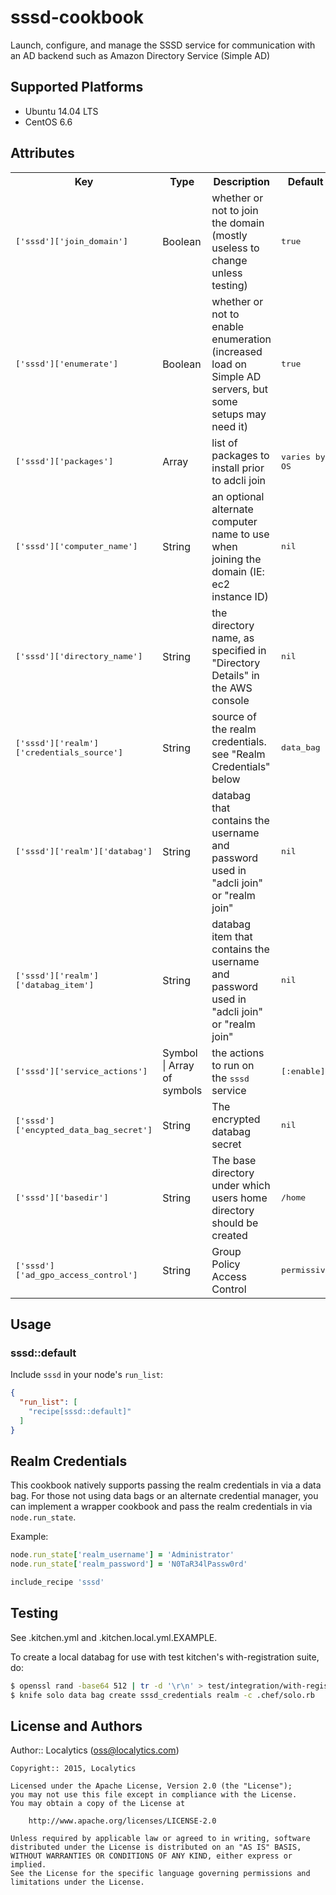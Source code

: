 # sssd-cookbook

Launch, configure, and manage the SSSD service for communication with an AD backend such as Amazon Directory Service (Simple AD)

## Supported Platforms

- Ubuntu 14.04 LTS
- CentOS 6.6

## Attributes

<table>
  <tr>
    <th>Key</th>
    <th>Type</th>
    <th>Description</th>
    <th>Default</th>
  </tr>
  <tr>
    <td><tt>['sssd']['join_domain']</tt></td>
    <td>Boolean</td>
    <td>whether or not to join the domain (mostly useless to change unless testing)</td>
    <td><tt>true</tt></td>
  </tr>
  <tr>
    <td><tt>['sssd']['enumerate']</tt></td>
    <td>Boolean</td>
    <td>whether or not to enable enumeration (increased load on Simple AD servers, but some setups may need it)</td>
    <td><tt>true</tt></td>
  </tr>
  <tr>
    <td><tt>['sssd']['packages']</tt></td>
    <td>Array</td>
    <td>list of packages to install prior to adcli join</td>
    <td><tt>varies by OS</tt></td>
  </tr>
  <tr>
    <td><tt>['sssd']['computer_name']</tt></td>
    <td>String</td>
    <td>an optional alternate computer name to use when joining the domain (IE: ec2 instance ID)</td>
    <td><tt>nil</tt></td>
  </tr>
  <tr>
    <td><tt>['sssd']['directory_name']</tt></td>
    <td>String</td>
    <td>the directory name, as specified in "Directory Details" in the AWS console</td>
    <td><tt>nil</tt></td>
  </tr>
  <tr>
    <td><tt>['sssd']['realm']['credentials_source']</tt></td>
    <td>String</td>
    <td>source of the realm credentials. see "Realm Credentials" below</td>
    <td><tt>data_bag</tt></td>
  </tr>
  <tr>
    <td><tt>['sssd']['realm']['databag']</tt></td>
    <td>String</td>
    <td>databag that contains the username and password used in "adcli join" or "realm join"</td>
    <td><tt>nil</tt></td>
  </tr>
  <tr>
    <td><tt>['sssd']['realm']['databag_item']</tt></td>
    <td>String</td>
    <td>databag item that contains the username and password used in "adcli join" or "realm join"</td>
    <td><tt>nil</tt></td>
  </tr>
  <tr>
    <td><tt>['sssd']['service_actions']</tt></td>
    <td>Symbol | Array of symbols</td>
    <td>the actions to run on the <tt>sssd</tt> service</td>
    <td><tt>[:enable]</tt></td>
  </tr>
    <tr>
    <td><tt>['sssd']['encypted_data_bag_secret']</tt></td>
    <td>String</td>
    <td>The encrypted databag secret</td>
    <td><tt>nil</tt></td>
  </tr>
   </tr>
    <tr>
    <td><tt>['sssd']['basedir']</tt></td>
    <td>String</td>
    <td>The base directory under which users home directory should be created</td>
    <td><tt>/home</tt></td>
  </tr>
  </tr>
    <tr>
    <td><tt>['sssd']['ad_gpo_access_control']</tt></td>
    <td>String</td>
    <td>Group Policy Access Control</td>
    <td><tt>permissive</tt></td>
  </tr>

</table>

## Usage

### sssd::default

Include `sssd` in your node's `run_list`:

```json
{
  "run_list": [
    "recipe[sssd::default]"
  ]
}
```

## Realm Credentials

This cookbook natively supports passing the realm credentials in via a data bag.
For those not using data bags or an alternate credential manager, you can implement
a wrapper cookbook and pass the realm credentials in via ```node.run_state```.

Example:

```ruby
node.run_state['realm_username'] = 'Administrator'
node.run_state['realm_password'] = 'N0TaR34lPassw0rd'

include_recipe 'sssd'
``` 

## Testing

See .kitchen.yml and .kitchen.local.yml.EXAMPLE.

To create a local databag for use with test kitchen's with-registration suite, do:

  ```bash
  $ openssl rand -base64 512 | tr -d '\r\n' > test/integration/with-registration/encrypted_data_bag_secret_key
  $ knife solo data bag create sssd_credentials realm -c .chef/solo.rb
  ```

## License and Authors

Author:: Localytics (oss@localytics.com)

```text
Copyright:: 2015, Localytics

Licensed under the Apache License, Version 2.0 (the "License");
you may not use this file except in compliance with the License.
You may obtain a copy of the License at

    http://www.apache.org/licenses/LICENSE-2.0

Unless required by applicable law or agreed to in writing, software
distributed under the License is distributed on an "AS IS" BASIS,
WITHOUT WARRANTIES OR CONDITIONS OF ANY KIND, either express or implied.
See the License for the specific language governing permissions and
limitations under the License.
```
